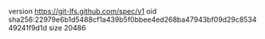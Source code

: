 version https://git-lfs.github.com/spec/v1
oid sha256:22979e6b1d5488cf1a439b5f0bbee4ed268ba47943bf09d29c853449241f9d1d
size 20486
